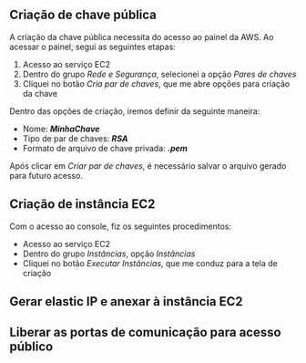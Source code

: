 ## Criação de chave pública
<p>A criação da chave pública necessita do acesso ao painel da AWS. Ao acessar o painel, segui as seguintes etapas:</p>
<ol>
  <li>Acesso ao serviço EC2</li>
  <li>Dentro do grupo <i>Rede e Segurança</i>, selecionei a opção <i>Pares de chaves</i></li>
  <li>Cliquei no botão <i>Cria par de chaves</i>, que me abre opções para criação da chave</li>
</ol>
Dentro das opções de criação, iremos definir da seguinte maneira:
<ul>
  <li>Nome: <b><i>MinhaChave</i></b></li>
  <li>Tipo de par de chaves: <b><i>RSA</i></b></li>
  <li>Formato de arquivo de chave privada: <b><i>.pem</i></b></li>
</ul>
<p>Após clicar em <i>Criar par de chaves</i>, é necessário salvar o arquivo gerado para futuro acesso.</p>

## Criação de instância EC2
<p>Com o acesso ao console, fiz os seguintes procedimentos:</p>
<ul>
  <li>Acesso ao serviço EC2</li>
  <li>Dentro do grupo <i>Instâncias</i>, opção <i>Instâncias</i></li>
  <li>Cliquei no botão <i>Executar Instâncias</i>, que me conduz para a tela de criação</li>
</ul>

## Gerar elastic IP e anexar à instância EC2

## Liberar as portas de comunicação para acesso público
